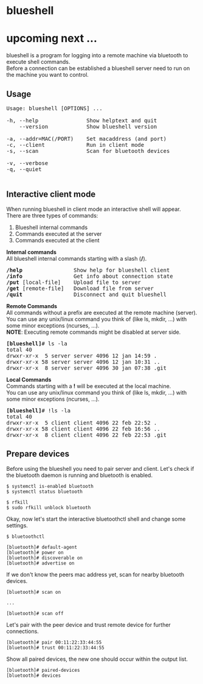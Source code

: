 # blueshell
# upcoming next ...
blueshell is a program for logging into a remote machine via bluetooth to execute shell commands.<br>
Before a connection can be established a blueshell server need to run on the machine you want to control.<br>



## Usage
<pre>
Usage: blueshell [OPTIONS] ...

-h, --help               Show helptext and quit
    --version            Show blueshell version

-a, --addr=MAC(/PORT)    Set macaddress (and port)
-c, --client             Run in client mode
-s, --scan               Scan for bluetooth devices

-v, --verbose
-q, --quiet

</pre>

## Interactive client mode
When running blueshell in client mode an interactive shell will appear.<br>
There are three types of commands:
1. Blueshell internal commands
2. Commands executed at the server
3. Commands executed at the client

**Internal commands**<br>
All blueshell internal commands starting with a slash (**/**).<br>
<pre>
<b>/help</b>                Show help for blueshell client
<b>/info</b>                Get info about connection state
<b>/put</b> [local-file]    Upload file to server
<b>/get</b> [remote-file]   Download file from server
<b>/quit</b>                Disconnect and quit blueshell
</pre>

**Remote Commands**<br>
All commands without a prefix are executed at the remote machine (server).<br>
You can use any unix/linux command you think of (like ls, mkdir, ...) with some
minor exceptions (ncurses, ...).<br>
**NOTE**: Executing remote commands might be disabled at server side.<br>
<pre>
<b>[blueshell]</b># ls -la
total 40
drwxr-xr-x  5 server server 4096 12 jan 14:59 .
drwxr-xr-x 58 server server 4096 12 jan 10:31 ..
drwxr-xr-x  8 server server 4096 30 jan 07:38 .git
</pre>

**Local Commands**<br>
Commands starting with a **!** will be executed at the local machine.<br>
You can use any unix/linux command you think of (like ls, mkdir, ...) with some
minor exceptions (ncurses, ...).<br>
<pre>
<b>[blueshell]</b># !ls -la
total 40
drwxr-xr-x  5 client client 4096 22 feb 22:52 .
drwxr-xr-x 58 client client 4096 22 feb 16:56 ..
drwxr-xr-x  8 client client 4096 22 feb 22:53 .git
</pre>

## Prepare devices
Before using the blueshell you need to pair server and client.
Let's check if the bluetooth daemon is running and bluetooth is enabled.
```console
$ systemctl is-enabled bluetooth
$ systemctl status bluetooth

$ rfkill
$ sudo rfkill unblock bluetooth
```

Okay, now let's start the interactive bluetoothctl shell and change some settings.
```console
$ bluetoothctl

[bluetooth]# default-agent
[bluetooth]# power on
[bluetooth]# discoverable on
[bluetooth]# advertise on
```

If we don't know the peers mac address yet, scan for nearby bluetooth devices.
```console
[bluetooth]# scan on

...

[bluetooth]# scan off
```

Let's pair with the peer device and trust remote device for further connections.
```console
[bluetooth]# pair 00:11:22:33:44:55
[bluetooth]# trust 00:11:22:33:44:55
```

Show all paired devices, the new one should occur within the output list.
```console
[bluetooth]# paired-devices
[bluetooth]# devices
```
